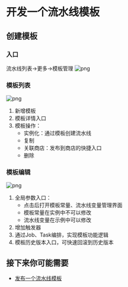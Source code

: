 # 开发一个流水线模板

## 创建模板

### 入口

流水线列表->更多->模板管理
![png](../../assets/template_entry.png)

### 模板列表

![png](../../assets/template_list.png)

1. 新增模板
2. 模板详情入口
3. 模板操作：
    - 实例化：通过模板创建流水线
    - 复制
    - 关联商店：发布到商店的快捷入口
    - 删除

### 模板编辑

![png](../../assets/template_edit.png)

1. 全局参数入口：
    - 点击后打开模板常量、流水线变量管理界面
    - 模板常量在实例中不可以修改
    - 流水线变量在示例中可以修改
2. 增加触发器
3. 通过Job、Task编排，实现模板功能逻辑
4. 模板历史版本入口，可快速回滚到历史版本

## 接下来你可能需要

- [发布一个流水线模板](release-new-template.md)